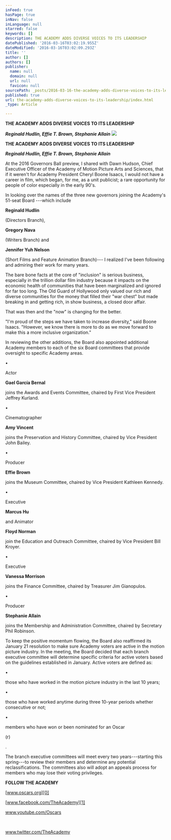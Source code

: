 ```yaml
---
inFeed: true
hasPage: true
inNav: false
inLanguage: null
starred: false
keywords: []
description: THE ACADEMY ADDS DIVERSE VOICES TO ITS LEADERSHIP
datePublished: '2016-03-16T03:02:19.955Z'
dateModified: '2016-03-16T03:02:09.293Z'
title: ''
author: []
authors: []
publisher:
  name: null
  domain: null
  url: null
  favicon: null
sourcePath: _posts/2016-03-16-the-academy-adds-diverse-voices-to-its-leadership.md
published: true
url: the-academy-adds-diverse-voices-to-its-leadership/index.html
_type: Article

---
```

**THE ACADEMY ADDS DIVERSE VOICES TO ITS LEADERSHIP**

**_Reginald Hudlin, Effie T. Brown, Stephanie Allain_**
![](https://the-grid-user-content.s3-us-west-2.amazonaws.com/fb410994-fe5d-4af4-ae11-c26068f605f7.jpg)

**THE ACADEMY ADDS DIVERSE VOICES TO ITS LEADERSHIP**

**_Reginald Hudlin, Effie T. Brown, Stephanie Allain_**

At the 2016 Governors Ball preview, I shared with Dawn Hudson, Chief Executive Officer of the Academy of Motion Picture Arts and Sciences, that if it weren't for Academy President Cheryl Boone Isaacs, I would not have a career in film, which began, for me, as a unit publicist; a rare opportunity for people of color especially in the early 90's. 

In looking over the names of the three new governors joining the Academy's 51-seat Board ---which include 

**Reginald Hudlin**

(Directors Branch), 

**Gregory Nava**

(Writers Branch) and 

**Jennifer Yuh Nelson**

(Short Films and Feature Animation Branch)--- I realized I've been following and admiring their work for many years. 

The bare bone facts at the core of "inclusion" is serious business, especially in the trillion dollar film industry because it impacts on the economic health of communities that have been marginalized and ignored for far too long. The Old Guard of Hollywood only valued our rich and diverse communities for the money that filled their "war chest" but made breaking in and getting rich, in show business, a closed door affair.

That was then and the "now" is changing for the better.

"I'm proud of the steps we have taken to increase diversity," said Boone Isaacs. "However, we know there is more to do as we move forward to make this a more inclusive organization."

  
In reviewing the other additions, the Board also appointed additional Academy members to each of the six Board committees that provide oversight to specific Academy areas. 

•

Actor 

**Gael García Bernal**

joins the Awards and Events Committee, chaired by First Vice President Jeffrey Kurland.

•

Cinematographer 

**Amy Vincent**

joins the Preservation and History Committee, chaired by Vice President John Bailey.

•

Producer 

**Effie Brown**

joins the Museum Committee, chaired by Vice President Kathleen Kennedy.

•

Executive 

**Marcus Hu**

and Animator 

**Floyd Norman**

join the Education and Outreach Committee, chaired by Vice President Bill Kroyer.

•

Executive 

**Vanessa Morrison**

joins the Finance Committee, chaired by Treasurer Jim Gianopulos.

•

Producer 

**Stephanie Allain**

joins the Membership and Administration Committee, chaired by Secretary Phil Robinson.

To keep the positive momentum flowing, the Board also reaffirmed its January 21 resolution to make sure Academy voters are active in the motion picture industry. In the meeting, the Board decided that each branch executive committee will determine specific criteria for active voters based on the guidelines established in January.  Active voters are defined as:

•

those who have worked in the motion picture industry in the last 10 years;

•

those who have worked anytime during three 10-year periods whether consecutive or not;

•

members who have won or been nominated for an Oscar

(r)

.

The branch executive committees will meet every two years---starting this spring---to review their members and determine any potential reclassifications. The committees also will adopt an appeals process for members who may lose their voting privileges. 

**FOLLOW THE ACADEMY**

[www.oscars.org][0]  
[][1]

[www.facebook.com/TheAcademy][1]

www.youtube.com/Oscars

[][2]  
[][3]

www.twitter.com/TheAcademy

[0]: http://www.elabs13.com/c.html?ufl=0&rtr=on&s=xahl0g,8si9,1nb,il5k,iika,j80,323d&MLM_MID=410193&MLM_UNIQUEID=0615022d59
[1]: http://www.elabs13.com/c.html?ufl=0&rtr=on&s=xahl0g,8si9,1nb,5pj,bas4,j80,323d
[2]: http://www.elabs13.com/c.html?ufl=0&rtr=on&s=xahl0g,8si9,1nb,c1jv,49q9,j80,323d
[3]: http://www.elabs13.com/c.html?ufl=0&rtr=on&s=xahl0g,8si9,1nb,h7pe,1g9s,j80,323d